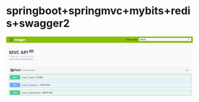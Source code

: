 # springboot+springmvc+mybits+redis+swagger2

![Image text](https://github.com/hsn999/springCloud/raw/master/springboot-mybits-redis-swagger2/img/swagger.jpg)

